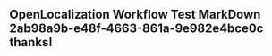 <properties
ms.topic="hero-topic"
ms.test1="hero-topic"
ms.test2="test"/>


## OpenLocalization Workflow Test MarkDown 2ab98a9b-e48f-4663-861a-9e982e4bce0c thanks!



<!--HONumber=Jul16_HO2-->


